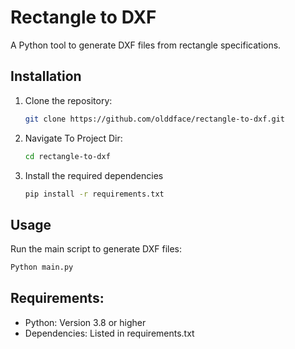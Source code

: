 # Rectangle to DXF

A Python tool to generate DXF files from rectangle specifications.

## Installation

1. Clone the repository:
   ```bash
   git clone https://github.com/olddface/rectangle-to-dxf.git
   
2. Navigate To Project Dir:
    ```bash
    cd rectangle-to-dxf

3. Install the required dependencies
    ```bash
    pip install -r requirements.txt

## Usage

Run the main script to generate DXF files:

```bash
Python main.py
```
## Requirements:

- Python: Version 3.8 or higher
- Dependencies: Listed in requirements.txt
